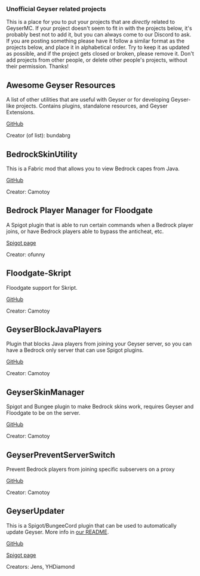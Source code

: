 ### Unofficial Geyser related projects
This is a place for you to put your projects that are *directly* related to GeyserMC. If your project doesn't seem to fit in with the projects below, it's probably best not to add it, but you can always come to our Discord to ask. If you are posting something please have it follow a similar format as the projects below, and place it in alphabetical order. Try to keep it as updated as possible, and if the project gets closed or broken, please remove it. Don't add projects from other people, or delete other people's projects, without their permission. Thanks!

## Awesome Geyser Resources
A list of other utilities that are useful with Geyser or for developing Geyser-like projects. Contains plugins, standalone resources, and Geyser Extensions.

[GitHub](https://github.com/bundabrg/awesome-geyser-resources#geyser-extensions)

Creator (of list): bundabrg

## BedrockSkinUtility
This is a Fabric mod that allows you to view Bedrock capes from Java.

[GitHub](https://github.com/Camotoy/BedrockSkinUtility)

Creator: Camotoy

## Bedrock Player Manager for Floodgate
A Spigot plugin that is able to run certain commands when a Bedrock player joins, or have Bedrock players able to bypass the anticheat, etc. 

[Spigot page](https://www.spigotmc.org/resources/bedrock-player-managment-for-floodgate-geyser.82278/)

Creator: ofunny

## Floodgate-Skript
Floodgate support for Skript.

[GitHub](https://github.com/Camotoy/floodgate-skript)

Creator: Camotoy

## GeyserBlockJavaPlayers
Plugin that blocks Java players from joining your Geyser server, so you can have a Bedrock only server that can use Spigot plugins.

[GitHub](https://github.com/Camotoy/GeyserBlockJavaPlayers)

Creator: Camotoy

## GeyserSkinManager
Spigot and Bungee plugin to make Bedrock skins work, requires Geyser and Floodgate to be on the server.

[GitHub](https://github.com/Camotoy/GeyserSkinManager)

Creator: Camotoy

## GeyserPreventServerSwitch
Prevent Bedrock players from joining specific subservers on a proxy

[GitHub](https://github.com/Camotoy/GeyserPreventServerSwitch)

Creator: Camotoy

## GeyserUpdater
This is a Spigot/BungeeCord plugin that can be used to automatically update Geyser. More info in [our README](https://github.com/YHDiamond/GeyserUpdater/blob/main/README.md).

[GitHub](https://github.com/YHDiamond/GeyserUpdater)

[Spigot page](https://www.spigotmc.org/resources/geyserupdater.88555/)

Creators: Jens, YHDiamond